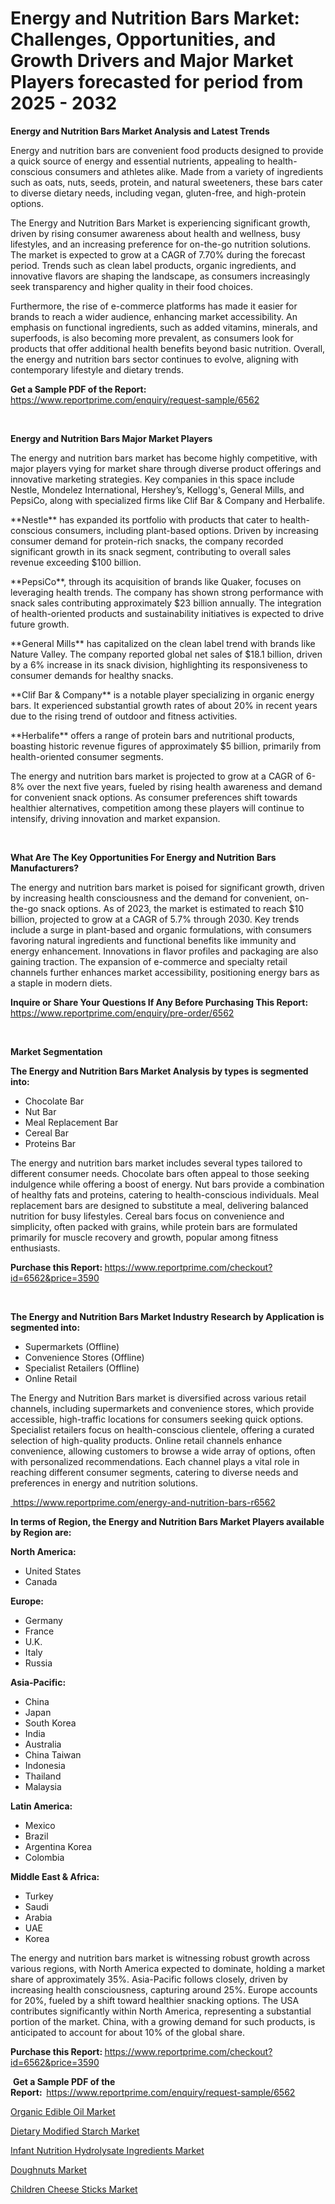 <p><h1>Energy and Nutrition Bars Market: Challenges, Opportunities, and Growth Drivers and Major Market Players forecasted for period from 2025 - 2032</h1></p><p><strong>Energy and Nutrition Bars Market Analysis and Latest Trends</strong></p>
<p><p>Energy and nutrition bars are convenient food products designed to provide a quick source of energy and essential nutrients, appealing to health-conscious consumers and athletes alike. Made from a variety of ingredients such as oats, nuts, seeds, protein, and natural sweeteners, these bars cater to diverse dietary needs, including vegan, gluten-free, and high-protein options.</p><p>The Energy and Nutrition Bars Market is experiencing significant growth, driven by rising consumer awareness about health and wellness, busy lifestyles, and an increasing preference for on-the-go nutrition solutions. The market is expected to grow at a CAGR of 7.70% during the forecast period. Trends such as clean label products, organic ingredients, and innovative flavors are shaping the landscape, as consumers increasingly seek transparency and higher quality in their food choices.</p><p>Furthermore, the rise of e-commerce platforms has made it easier for brands to reach a wider audience, enhancing market accessibility. An emphasis on functional ingredients, such as added vitamins, minerals, and superfoods, is also becoming more prevalent, as consumers look for products that offer additional health benefits beyond basic nutrition. Overall, the energy and nutrition bars sector continues to evolve, aligning with contemporary lifestyle and dietary trends.</p></p>
<p><strong>Get a Sample PDF of the Report:&nbsp;</strong> <a href="https://www.reportprime.com/enquiry/request-sample/6562?utm_campaign=1895&utm_medium=2&utm_source=Github&utm_content=ia&utm_term=19032025&utm_id=energy-and-nutrition-bars">https://www.reportprime.com/enquiry/request-sample/6562</a></p>
<p>&nbsp;</p>
<p><strong>Energy and Nutrition Bars Major Market Players</strong></p>
<p><p>The energy and nutrition bars market has become highly competitive, with major players vying for market share through diverse product offerings and innovative marketing strategies. Key companies in this space include Nestle, Mondelez International, Hershey’s, Kellogg's, General Mills, and PepsiCo, along with specialized firms like Clif Bar & Company and Herbalife.</p><p>**Nestle** has expanded its portfolio with products that cater to health-conscious consumers, including plant-based options. Driven by increasing consumer demand for protein-rich snacks, the company recorded significant growth in its snack segment, contributing to overall sales revenue exceeding $100 billion.</p><p>**PepsiCo**, through its acquisition of brands like Quaker, focuses on leveraging health trends. The company has shown strong performance with snack sales contributing approximately $23 billion annually. The integration of health-oriented products and sustainability initiatives is expected to drive future growth.</p><p>**General Mills** has capitalized on the clean label trend with brands like Nature Valley. The company reported global net sales of $18.1 billion, driven by a 6% increase in its snack division, highlighting its responsiveness to consumer demands for healthy snacks.</p><p>**Clif Bar & Company** is a notable player specializing in organic energy bars. It experienced substantial growth rates of about 20% in recent years due to the rising trend of outdoor and fitness activities. </p><p>**Herbalife** offers a range of protein bars and nutritional products, boasting historic revenue figures of approximately $5 billion, primarily from health-oriented consumer segments.</p><p>The energy and nutrition bars market is projected to grow at a CAGR of 6-8% over the next five years, fueled by rising health awareness and demand for convenient snack options. As consumer preferences shift towards healthier alternatives, competition among these players will continue to intensify, driving innovation and market expansion.</p></p>
<p>&nbsp;</p>
<p><strong>What Are The Key Opportunities For Energy and Nutrition Bars Manufacturers?</strong></p>
<p><p>The energy and nutrition bars market is poised for significant growth, driven by increasing health consciousness and the demand for convenient, on-the-go snack options. As of 2023, the market is estimated to reach $10 billion, projected to grow at a CAGR of 5.7% through 2030. Key trends include a surge in plant-based and organic formulations, with consumers favoring natural ingredients and functional benefits like immunity and energy enhancement. Innovations in flavor profiles and packaging are also gaining traction. The expansion of e-commerce and specialty retail channels further enhances market accessibility, positioning energy bars as a staple in modern diets.</p></p>
<p><strong>Inquire or Share Your Questions If Any Before Purchasing This Report:</strong> <a href="https://www.reportprime.com/enquiry/pre-order/6562?utm_campaign=1895&utm_medium=2&utm_source=Github&utm_content=ia&utm_term=19032025&utm_id=energy-and-nutrition-bars">https://www.reportprime.com/enquiry/pre-order/6562</a></p>
<p>&nbsp;</p>
<p><strong>Market Segmentation</strong></p>
<p><strong>The Energy and Nutrition Bars Market Analysis by types is segmented into:</strong></p>
<p><ul><li>Chocolate Bar</li><li>Nut Bar</li><li>Meal Replacement Bar</li><li>Cereal Bar</li><li>Proteins Bar</li></ul></p>
<p><p>The energy and nutrition bars market includes several types tailored to different consumer needs. Chocolate bars often appeal to those seeking indulgence while offering a boost of energy. Nut bars provide a combination of healthy fats and proteins, catering to health-conscious individuals. Meal replacement bars are designed to substitute a meal, delivering balanced nutrition for busy lifestyles. Cereal bars focus on convenience and simplicity, often packed with grains, while protein bars are formulated primarily for muscle recovery and growth, popular among fitness enthusiasts.</p></p>
<p><strong>Purchase this Report:&nbsp;</strong><a href="https://www.reportprime.com/checkout?id=6562&price=3590&utm_campaign=1895&utm_medium=2&utm_source=Github&utm_content=ia&utm_term=19032025&utm_id=energy-and-nutrition-bars">https://www.reportprime.com/checkout?id=6562&price=3590</a></p>
<p>&nbsp;</p>
<p><strong>The Energy and Nutrition Bars Market Industry Research by Application is segmented into:</strong></p>
<p><ul><li>Supermarkets (Offline)</li><li>Convenience Stores (Offline)</li><li>Specialist Retailers (Offline)</li><li>Online Retail</li></ul></p>
<p><p>The Energy and Nutrition Bars market is diversified across various retail channels, including supermarkets and convenience stores, which provide accessible, high-traffic locations for consumers seeking quick options. Specialist retailers focus on health-conscious clientele, offering a curated selection of high-quality products. Online retail channels enhance convenience, allowing customers to browse a wide array of options, often with personalized recommendations. Each channel plays a vital role in reaching different consumer segments, catering to diverse needs and preferences in energy and nutrition solutions.</p></p>
<p><a href="https://www.reportprime.com/energy-and-nutrition-bars-r6562?utm_campaign=1895&utm_medium=2&utm_source=Github&utm_content=ia&utm_term=19032025&utm_id=energy-and-nutrition-bars">&nbsp;https://www.reportprime.com/energy-and-nutrition-bars-r6562</a></p>
<p><strong>In terms of Region, the Energy and Nutrition Bars Market Players available by Region are:</strong></p>
<p>
    <p> <strong> North America: </strong>
        <ul>
            <li>United States</li>
            <li>Canada</li>
        </ul>
        </p> 
    <p> <strong> Europe: </strong>
        <ul>
            <li>Germany</li>
            <li>France</li>
            <li>U.K.</li>
            <li>Italy</li>
            <li>Russia</li>
        </ul>
        </p> 
    <p> <strong> Asia-Pacific: </strong>
        <ul>
            <li>China</li>
            <li>Japan</li>
            <li>South Korea</li>
            <li>India</li>
            <li>Australia</li>
            <li>China Taiwan</li>
            <li>Indonesia</li>
            <li>Thailand</li>
            <li>Malaysia</li>
        </ul>
        </p> 
    <p> <strong> Latin America: </strong>
        <ul>
            <li>Mexico</li>
            <li>Brazil</li>
            <li>Argentina Korea</li>
            <li>Colombia</li>
        </ul>
        </p> 
    <p> <strong> Middle East & Africa: </strong>
        <ul>
            <li>Turkey</li>
            <li>Saudi</li>
            <li>Arabia</li>
            <li>UAE</li>
            <li>Korea</li>
        </ul>
    </p>
    </p>
<p><p>The energy and nutrition bars market is witnessing robust growth across various regions, with North America expected to dominate, holding a market share of approximately 35%. Asia-Pacific follows closely, driven by increasing health consciousness, capturing around 25%. Europe accounts for 20%, fueled by a shift toward healthier snacking options. The USA contributes significantly within North America, representing a substantial portion of the market. China, with a growing demand for such products, is anticipated to account for about 10% of the global share.</p></p>
<p><strong>Purchase this Report: </strong><a href="https://www.reportprime.com/checkout?id=6562&price=3590&utm_campaign=1895&utm_medium=2&utm_source=Github&utm_content=ia&utm_term=19032025&utm_id=energy-and-nutrition-bars">https://www.reportprime.com/checkout?id=6562&price=3590</a></p>
<p>&nbsp;<strong>Get a Sample PDF of the Report:&nbsp;&nbsp;</strong><a href="https://www.reportprime.com/enquiry/request-sample/6562?utm_campaign=1895&utm_medium=2&utm_source=Github&utm_content=ia&utm_term=19032025&utm_id=energy-and-nutrition-bars">https://www.reportprime.com/enquiry/request-sample/6562</a></p>
<p><strong></strong></p>
<p><p><a href="https://github.com/dailyspunj47/Market-Research-Report-List-1/blob/main/organic-edible-oil-market.md?utm_campaign=1895&utm_medium=2&utm_source=Github&utm_content=ia&utm_term=19032025&utm_id=energy-and-nutrition-bars">Organic Edible Oil Market</a></p><p><a href="https://github.com/herakterroem/Market-Research-Report-List-1/blob/main/dietary-modified-starch-market.md?utm_campaign=1895&utm_medium=2&utm_source=Github&utm_content=ia&utm_term=19032025&utm_id=energy-and-nutrition-bars">Dietary Modified Starch Market</a></p><p><a href="https://github.com/sirayedantte/Market-Research-Report-List-1/blob/main/infant-nutrition-hydrolysate-ingredients-market.md?utm_campaign=1895&utm_medium=2&utm_source=Github&utm_content=ia&utm_term=19032025&utm_id=energy-and-nutrition-bars">Infant Nutrition Hydrolysate Ingredients Market</a></p><p><a href="https://github.com/momossidram/Market-Research-Report-List-1/blob/main/doughnuts-market.md?utm_campaign=1895&utm_medium=2&utm_source=Github&utm_content=ia&utm_term=19032025&utm_id=energy-and-nutrition-bars">Doughnuts Market</a></p><p><a href="https://github.com/biyajausenik/Market-Research-Report-List-1/blob/main/children-cheese-sticks-market.md?utm_campaign=1895&utm_medium=2&utm_source=Github&utm_content=ia&utm_term=19032025&utm_id=energy-and-nutrition-bars">Children Cheese Sticks Market</a></p></p>